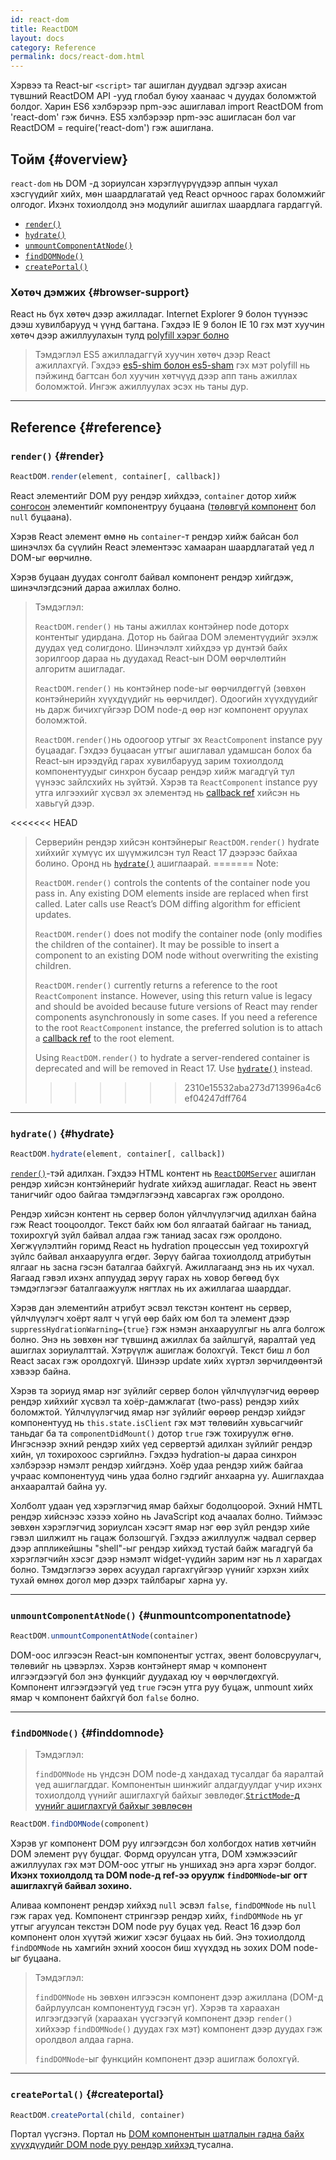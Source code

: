 ```yaml
---
id: react-dom
title: ReactDOM
layout: docs
category: Reference
permalink: docs/react-dom.html
---
```


Хэрвээ та React-ыг `<script>` таг ашиглан дуудвал эдгээр ахисан түвшний ReactDOM API -ууд глобал буюу хаанаас ч дуудах боломжтой болдог. Харин ES6 хэлбэрээр npm-ээс ашиглавал import ReactDOM from 'react-dom' гэж бичнэ. ES5 хэлбэрээр npm-ээс ашигласан бол var ReactDOM = require('react-dom') гэж ашиглана.


## Тойм {#overview}
 `react-dom` нь DOM -д зориулсан хэрэглүүрүүдээр аппын чухал хэсгүүдийг хийх, мѳн шаардлагатай үед React орчноос гарах боломжийг олгодог. Ихэнх тохиолдолд энэ модулийг ашиглах шаардлага гардаггүй.

- [`render()`](#render)
- [`hydrate()`](#hydrate)
- [`unmountComponentAtNode()`](#unmountcomponentatnode)
- [`findDOMNode()`](#finddomnode)
- [`createPortal()`](#createportal)

### Хөтөч дэмжих {#browser-support}

React нь бүх хөтөч дээр ажилладаг.  Internet Explorer 9 болон түүнээс дээш хувилбарууд ч үүнд багтана. Гэхдээ IE 9 болон IE 10 гэх мэт хуучин хөтөч дээр ажиллуулахын тулд [polyfill хэрэг болно](/docs/javascript-environment-requirements.html) 

> Тэмдэглэл
>ES5 ажилладаггүй хуучин хөтөч дээр React ажиллахгүй. Гэхдээ [es5-shim болон es5-sham](https://github.com/es-shims/es5-shim) гэх мэт polyfill нь пэйжинд багтсан бол хуучин хөтчүүд дээр апп тань ажиллах боломжтой. Ингэж ажиллуулах эсэх нь таны дур.

* * *

## Reference {#reference}

### `render()` {#render}

```javascript
ReactDOM.render(element, container[, callback])
```
React элементийг DOM руу рендэр хийхдээ, `container` дотор хийж [сонгосон](/docs/more-about-refs.html) элементийг компонентруу буцаана ([тѳлѳвгүй компонент](/docs/components-and-props.html#functional-and-class-components) бол `null` буцаана).

Хэрэв React элемент өмнө нь `container`-т рендэр хийж байсан бол шинэчлэх ба сүүлийн React элементээс хамааран шаардлагатай үед л DOM-ыг өөрчилнө.

Хэрэв буцаан дуудах сонголт байвал компонент рендэр хийгдэж, шинэчлэгдсэний дараа ажиллах болно. 

> Тэмдэглэл:
>
> `ReactDOM.render()` нь таны ажиллах контэйнер node доторх контентыг удирдана. Дотор нь байгаа DOM элементүүдийг эхэлж дуудах үед солигдоно. Шинэчлэлт хийхдээ үр дүнтэй байх зорилгоор дараа нь дуудахад React-ын DOM өөрчлөлтийн алгоритм ашигладаг. 
>
> `ReactDOM.render()` нь контэйнер node-ыг өөрчилдөггүй (зөвхөн контэйнерийн хүүхдүүдийг нь өөрчилдөг). Одоогийн хүүхдүүдийг нь дарж бичихгүйгээр DOM node-д өөр нэг компонент оруулах боломжтой. 
>
> `ReactDOM.render()`нь одоогоор утгыг эх `ReactComponent` instance руу буцаадаг. Гэхдээ буцаасан утгыг ашиглавал удамшсан болох ба React-ын ирээдүйд гарах хувилбарууд зарим тохиолдолд компонентуудыг синхрон бусаар рендэр хийж магадгүй тул үүнээс зайлсхийх нь зүйтэй. Хэрэв та `ReactComponent` instance руу утга илгээхийг хүсвэл эх элементэд нь [callback ref](/docs/more-about-refs.html#the-ref-callback-attribute) хийсэн нь хавьгүй дээр. 

<<<<<<< HEAD
> Серверийн рендэр хийсэн контэйнерыг `ReactDOM.render()` hydrate хийхийг хүмүүс их шүүмжилсэн тул React 17 дээрээс байхаа болино. Оронд нь [`hydrate()`](#hydrate) ашиглаарай.
=======
> Note:
>
> `ReactDOM.render()` controls the contents of the container node you pass in. Any existing DOM elements inside are replaced when first called. Later calls use React’s DOM diffing algorithm for efficient updates.
>
> `ReactDOM.render()` does not modify the container node (only modifies the children of the container). It may be possible to insert a component to an existing DOM node without overwriting the existing children.
>
> `ReactDOM.render()` currently returns a reference to the root `ReactComponent` instance. However, using this return value is legacy
> and should be avoided because future versions of React may render components asynchronously in some cases. If you need a reference to the root `ReactComponent` instance, the preferred solution is to attach a
> [callback ref](/docs/refs-and-the-dom.html#callback-refs) to the root element.
>
> Using `ReactDOM.render()` to hydrate a server-rendered container is deprecated and will be removed in React 17. Use [`hydrate()`](#hydrate) instead.
>>>>>>> 2310e15532aba273d713996a4c6ef04247dff764

* * *

### `hydrate()` {#hydrate}

```javascript
ReactDOM.hydrate(element, container[, callback])
```

[`render()`](#render)-тэй адилхан. Гэхдээ HTML контент нь [`ReactDOMServer`](/docs/react-dom-server.html) ашиглан рендэр хийсэн контэйнерийг hydrate хийхэд ашигладаг. React нь эвент танигчийг одоо байгаа тэмдэглэгээнд хавсаргах гэж оролдоно. 

Рендэр хийсэн контент нь сервер болон үйлчлүүлэгчид адилхан байна гэж React тооцоолдог. Текст байх юм бол ялгаатай байгааг нь таниад, тохирохгүй зүйл байвал алдаа гэж таниад засах гэж оролдоно. Хөгжүүлэлтийн горимд React нь hydration процессын үед тохирохгүй зүйлс байвал анхааруулга өгдөг. Зөрүү байгаа тохиолдолд атрибутын ялгааг нь засна гэсэн баталгаа байхгүй. Ажиллагаанд энэ нь их чухал. Яагаад гэвэл ихэнх аппуудад зөрүү гарах нь ховор бөгөөд бүх тэмдэглэгээг баталгаажуулж нягтлах нь их ажиллагаа шаарддаг. 

Хэрэв дан элементийн атрибут эсвэл текстэн контент нь сервер, үйлчлүүлэгч хоёрт яалт ч үгүй өөр байх юм бол та элемент дээр `suppressHydrationWarning={true}` гэж нэмэн анхааруулгыг нь алга болгож болно. Энэ нь зөвхөн нэг түвшинд ажиллах ба зайлшгүй, яаралтай үед ашиглах зориулалттай. Хэтрүүлж ашиглаж болохгүй. Текст биш л бол React засах гэж оролдохгүй. Шинээр update хийх хүртэл зөрчилдөөнтэй хэвээр байна.

Хэрэв та зориуд ямар нэг зүйлийг сервер болон үйлчлүүлэгчид өөрөөр рендэр хийхийг хүсвэл та хоёр-дамжлагат (two-pass) рендэр хийх боломжтой. Үйлчлүүлэгчид ямар нэг зүйлийг өөрөөр рендэр хийдэг компонентууд нь `this.state.isClient` гэх мэт төлөвийн хувьсагчийг таньдаг ба та `componentDidMount()` дотор `true` гэж тохируулж өгнө. Ингэснээр эхний рендэр хийх үед сервертэй адилхан зүйлийг рендэр хийн, үл тохирохоос сэргийлнэ. Гэхдээ hydration-ы дараа синхрон хэлбэрээр нэмэлт рендэр хийгдэнэ. Хоёр удаа рендэр хийж байгаа учраас компонентууд чинь удаа болно гэдгийг анхаарна уу. Ашиглахдаа анхааралтай байна уу. 

Холболт удаан үед хэрэглэгчид ямар байхыг бодолцоорой. Эхний HMTL рендэр хийснээс хэзээ хойно нь JavaScript код ачаалах болно. Тиймээс зөвхөн хэрэглэгчид зориулсан хэсэгт ямар нэг өөр зүйл рендэр хийе гэвэл шилжилт нь гацаж болзошгүй. Гэхдээ ажиллуулж чадвал сервер дээр аппликейшны  "shell"-ыг рендэр хийхэд тустай байж магадгүй ба хэрэглэгчийн хэсэг дээр нэмэлт widget-үүдийн зарим нэг нь л харагдах болно. Тэмдэглэгээ зөрөх асуудал гаргахгүйгээр үүнийг хэрхэн хийх тухай өмнөх догол мөр дээрх тайлбарыг харна уу. 


* * *

### `unmountComponentAtNode()` {#unmountcomponentatnode}

```javascript
ReactDOM.unmountComponentAtNode(container)
```
DOM-оос илгээсэн React-ын компонентыг устгах, эвент боловсруулагч, төлөвийг нь цэвэрлэх. Хэрэв контэйнерт ямар ч компонент илгээгдээгүй бол энэ функцийг дуудахад юу ч өөрчлөгдөхгүй. Компонент илгээгдээгүй үед `true` гэсэн утга руу буцаж, unmount хийх ямар ч компонент байхгүй бол `false` болно. 


* * *

### `findDOMNode()` {#finddomnode}

> Тэмдэглэл:
>
> `findDOMNode` нь үндсэн DOM node-д хандахад тусалдаг ба яаралтай үед ашиглагддаг. Компонентын шинжийг алдагдуулдаг учир ихэнх тохиолдолд үүнийг ашиглахгүй байхыг зөвлөдөг.[`StrictMode`-д үүнийг ашиглахгүй байхыг зөвлөсөн](/docs/strict-mode.html#warning-about-deprecated-finddomnode-usage)

```javascript
ReactDOM.findDOMNode(component)
```

Хэрэв уг компонент DOM руу илгээгдсэн бол холбогдох натив хөтчийн DOM элемент рүү буцдаг. Формд оруулсан утга, DOM хэмжээсийг ажиллуулах гэх мэт DOM-оос утгыг нь уншихад энэ арга хэрэг болдог. **Ихэнх тохиолдолд та DOM node-д ref-ээ оруулж
 `findDOMNode`-ыг огт ашиглахгүй байвал зохино.**

Аливаа компонент рендэр хийхэд `null` эсвэл `false`, `findDOMNode` нь `null` гэж гарах үед. Компонент стрингээр рендэр хийх, `findDOMNode` нь уг утгыг агуулсан текстэн DOM node руу буцах үед. React 16 дээр бол компонент олон хүүтэй жижиг хэсэг буцаах нь бий. Энэ тохиолдолд `findDOMNode` нь хамгийн эхний хоосон биш хүүхдэд нь зохих DOM node-ыг буцаана. 

> Тэмдэглэл:
>
> `findDOMNode` нь зөвхөн илгээсэн компонент дээр ажиллана (DOM-д байрлуулсан компонентууд гэсэн үг). Хэрэв та хараахан илгээгдээгүй (хараахан үүсгээгүй компонент дээр `render()` хийхээр `findDOMNode()` дуудах гэх мэт) компонент дээр дуудах гэж оролдвол алдаа гарна. 
>
> `findDOMNode`-ыг функцийн компонент дээр ашиглаж болохгүй.

* * *

### `createPortal()` {#createportal}

```javascript
ReactDOM.createPortal(child, container)
```
Портал үүсгэнэ. Портал нь [DOM компонентын шатлалын гадна байх хүүхдүүдийг DOM node руу рендэр хийхэд
](/docs/portals.html) тусална.
